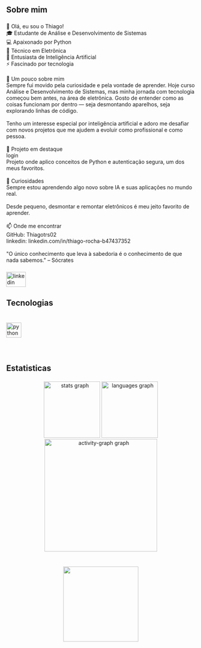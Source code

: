 <h2 align="left">Sobre mim</h2>

###

<p align="left">👋 Olá, eu sou o Thiago!<br>🎓 Estudante de Análise e Desenvolvimento de Sistemas<br>💻 Apaixonado por Python<br>🔌 Técnico em Eletrônica<br>🤖 Entusiasta de Inteligência Artificial<br>⚡ Fascinado por tecnologia<br><br>🚀 Um pouco sobre mim<br>Sempre fui movido pela curiosidade e pela vontade de aprender. Hoje curso Análise e Desenvolvimento de Sistemas, mas minha jornada com tecnologia começou bem antes, na área de eletrônica. Gosto de entender como as coisas funcionam por dentro — seja desmontando aparelhos, seja explorando linhas de código.<br><br>Tenho um interesse especial por inteligência artificial e adoro me desafiar com novos projetos que me ajudem a evoluir como profissional e como pessoa.<br><br>📌 Projeto em destaque<br>login<br>Projeto onde aplico conceitos de Python e autenticação segura, um dos meus favoritos.<br><br>🧠 Curiosidades<br>Sempre estou aprendendo algo novo sobre IA e suas aplicações no mundo real.<br><br>Desde pequeno, desmontar e remontar eletrônicos é meu jeito favorito de aprender.<br><br>📫 Onde me encontrar<br>GitHub: Thiagotrs02<br>linkedin: linkedin.com/in/thiago-rocha-b47437352<br><br>"O único conhecimento que leva à sabedoria é o conhecimento de que nada sabemos." – Sócrates</p>

###

<div align="left">
  <img src="https://raw.githubusercontent.com/maurodesouza/profile-readme-generator/master/src/assets/icons/social/linkedin/default.svg" width="52" height="40" alt="linkedin logo"  />
</div>

###

<h2 align="left">Tecnologias</h2>

###

<br clear="both">

<div align="left">
  <img src="https://cdn.jsdelivr.net/gh/devicons/devicon/icons/python/python-original.svg" height="40" alt="python logo"  />
</div>

###

<br clear="both">

<h2 align="left">Estatisticas</h2>

###

<div align="center">
  <img src="https://github-readme-stats.vercel.app/api?username=thiagotrs02&hide_title=false&hide_rank=false&show_icons=true&include_all_commits=true&count_private=true&disable_animations=false&theme=shades-of-purple&locale=pt-br&hide_border=false&order=1" height="150" alt="stats graph"  />
  <img src="https://github-readme-stats.vercel.app/api/top-langs?username=thiagotrs02&locale=pt-br&hide_title=false&layout=compact&card_width=320&langs_count=5&theme=shades-of-purple&hide_border=false&order=2" height="150" alt="languages graph"  />
  <img src="https://github-readme-activity-graph.vercel.app/graph?username=thiagotrs02&radius=14&theme=synthwave-84&area=true&order=5" height="300" alt="activity-graph graph"  />
</div>

###

<br clear="both">

<div align="center">
  <img height="200" src="https://cdna.artstation.com/p/assets/images/images/047/142/060/original/darius-anton-coffee-01.gif?1646856903"  />
</div>

###


